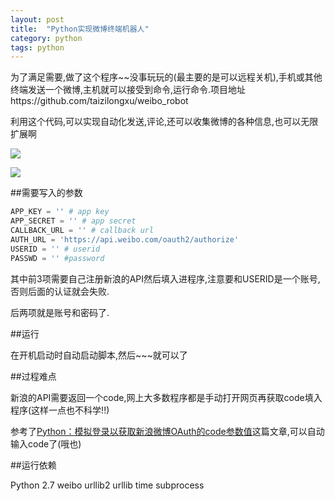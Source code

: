 ```yaml
---
layout: post
title:  "Python实现微博终端机器人"
category: python
tags: python
---
```


为了满足需要,做了这个程序~~没事玩玩的(最主要的是可以远程关机),手机或其他终端发送一个微博,主机就可以接受到命令,运行命令.项目地址https://github.com/taizilongxu/weibo_robot

利用这个代码,可以实现自动化发送,评论,还可以收集微博的各种信息,也可以无限扩展啊

![](https://github.com/taizilongxu/weibo_robot/raw/master/pic/1.png)

![](https://github.com/taizilongxu/weibo_robot/raw/master/pic/2.png)

##需要写入的参数

```python
APP_KEY = '' # app key
APP_SECRET = '' # app secret
CALLBACK_URL = '' # callback url
AUTH_URL = 'https://api.weibo.com/oauth2/authorize'
USERID = '' # userid
PASSWD = '' #password
```

其中前3项需要自己注册新浪的API然后填入进程序,注意要和USERID是一个账号,否则后面的认证就会失败.

后两项就是账号和密码了.

##运行

在开机启动时自动启动脚本,然后~~~就可以了

##过程难点

新浪的API需要返回一个code,网上大多数程序都是手动打开网页再获取code填入程序(这样一点也不科学!!)

参考了[Python：模拟登录以获取新浪微博OAuth的code参数值](http://blog.segmentfault.com/hongfei/1190000000343851)这篇文章,可以自动输入code了(哦也)

##运行依赖

Python 2.7
weibo
urllib2
urllib
time
subprocess